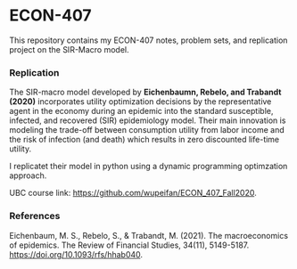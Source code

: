 # ECON-407

This repository contains my ECON-407 notes, problem sets, and replication project on the SIR-Macro model.

### Replication
The SIR-macro model developed by **Eichenbaumn, Rebelo, and Trabandt (2020)** incorporates utility optimization decisions by the representative agent in the economy during an epidemic into the standard susceptible, infected, and recovered (SIR) epidemiology model. Their main innovation is modeling the trade-off between consumption utility from labor income and the risk of infection (and death) which results in zero discounted life-time utility.

I replicatet their model in python using a dynamic programming optimzation approach.

UBC course link: https://github.com/wupeifan/ECON_407_Fall2020.

### References
Eichenbaum, M. S., Rebelo, S., & Trabandt, M. (2021). The macroeconomics of epidemics. The Review of Financial Studies, 34(11), 5149-5187. https://doi.org/10.1093/rfs/hhab040.
